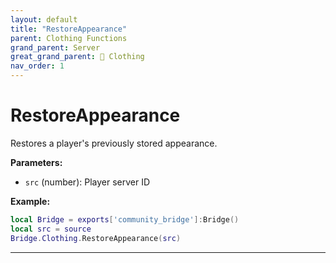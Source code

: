 ```yaml
---
layout: default
title: "RestoreAppearance"
parent: Clothing Functions
grand_parent: Server
great_grand_parent: 👔 Clothing
nav_order: 1
---
```


# RestoreAppearance
Restores a player's previously stored appearance.

**Parameters:**
- `src` (number): Player server ID

**Example:**
```lua
local Bridge = exports['community_bridge']:Bridge()
local src = source
Bridge.Clothing.RestoreAppearance(src)
```

---